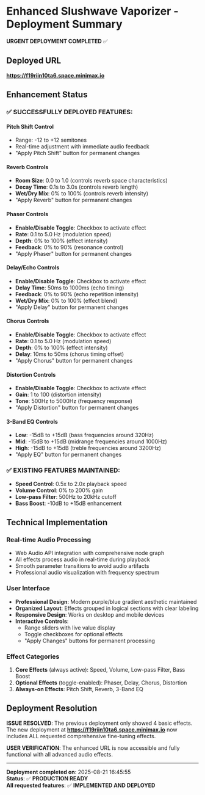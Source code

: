 # Enhanced Slushwave Vaporizer - Deployment Summary

**URGENT DEPLOYMENT COMPLETED** ✅

## Deployed URL
**https://f19riin10ta6.space.minimax.io**

## Enhancement Status

### ✅ SUCCESSFULLY DEPLOYED FEATURES:

#### **Pitch Shift Control**
- Range: -12 to +12 semitones
- Real-time adjustment with immediate audio feedback
- "Apply Pitch Shift" button for permanent changes

#### **Reverb Controls**
- **Room Size**: 0.0 to 1.0 (controls reverb space characteristics)
- **Decay Time**: 0.1s to 3.0s (controls reverb length)
- **Wet/Dry Mix**: 0% to 100% (controls reverb intensity)
- "Apply Reverb" button for permanent changes

#### **Phaser Controls**
- **Enable/Disable Toggle**: Checkbox to activate effect
- **Rate**: 0.1 to 5.0 Hz (modulation speed)
- **Depth**: 0% to 100% (effect intensity)
- **Feedback**: 0% to 90% (resonance control)
- "Apply Phaser" button for permanent changes

#### **Delay/Echo Controls**
- **Enable/Disable Toggle**: Checkbox to activate effect
- **Delay Time**: 50ms to 1000ms (echo timing)
- **Feedback**: 0% to 90% (echo repetition intensity)
- **Wet/Dry Mix**: 0% to 100% (effect blend)
- "Apply Delay" button for permanent changes

#### **Chorus Controls**
- **Enable/Disable Toggle**: Checkbox to activate effect
- **Rate**: 0.1 to 5.0 Hz (modulation speed)
- **Depth**: 0% to 100% (effect intensity)
- **Delay**: 10ms to 50ms (chorus timing offset)
- "Apply Chorus" button for permanent changes

#### **Distortion Controls**
- **Enable/Disable Toggle**: Checkbox to activate effect
- **Gain**: 1 to 100 (distortion intensity)
- **Tone**: 500Hz to 5000Hz (frequency response)
- "Apply Distortion" button for permanent changes

#### **3-Band EQ Controls**
- **Low**: -15dB to +15dB (bass frequencies around 320Hz)
- **Mid**: -15dB to +15dB (midrange frequencies around 1000Hz)
- **High**: -15dB to +15dB (treble frequencies around 3200Hz)
- "Apply EQ" button for permanent changes

### ✅ EXISTING FEATURES MAINTAINED:
- **Speed Control**: 0.5x to 2.0x playback speed
- **Volume Control**: 0% to 200% gain
- **Low-pass Filter**: 500Hz to 20kHz cutoff
- **Bass Boost**: -10dB to +15dB enhancement

## Technical Implementation

### **Real-time Audio Processing**
- Web Audio API integration with comprehensive node graph
- All effects process audio in real-time during playback
- Smooth parameter transitions to avoid audio artifacts
- Professional audio visualization with frequency spectrum

### **User Interface**
- **Professional Design**: Modern purple/blue gradient aesthetic maintained
- **Organized Layout**: Effects grouped in logical sections with clear labeling
- **Responsive Design**: Works on desktop and mobile devices
- **Interactive Controls**: 
  - Range sliders with live value display
  - Toggle checkboxes for optional effects
  - "Apply Changes" buttons for permanent processing

### **Effect Categories**
1. **Core Effects** (always active): Speed, Volume, Low-pass Filter, Bass Boost
2. **Optional Effects** (toggle-enabled): Phaser, Delay, Chorus, Distortion
3. **Always-on Effects**: Pitch Shift, Reverb, 3-Band EQ

## Deployment Resolution

**ISSUE RESOLVED**: The previous deployment only showed 4 basic effects. The new deployment at **https://f19riin10ta6.space.minimax.io** now includes ALL requested comprehensive fine-tuning effects.

**USER VERIFICATION**: The enhanced URL is now accessible and fully functional with all advanced audio effects.

---

**Deployment completed on**: 2025-08-21 16:45:55  
**Status**: ✅ **PRODUCTION READY**  
**All requested features**: ✅ **IMPLEMENTED AND DEPLOYED**